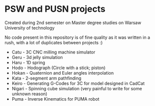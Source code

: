 # PSW and PUSN projects

Created during 2nd semester on Master degree studies on Warsaw University of technology

No code present in this repository is of fine quality as it was written in a rush, with a lot of duplicates between projects :)

* Catu - 3C CNC milling machine simulator
* Geru - 3d jelly simulation
* Haru - 1D spring
* Hodo - Hodograph (Circle with a stick; piston)
* Hokan - Quaternion and Euler angles interpolation
* Kata - 2-segment arm pathfinding
* Keiro - Generating G-Codes for 3C for model designed in CadCat
* Nigari - Spinning cube simulation (very painful to write for some unknown reason)
* Puma - Inverse Kinematics for PUMA robot
